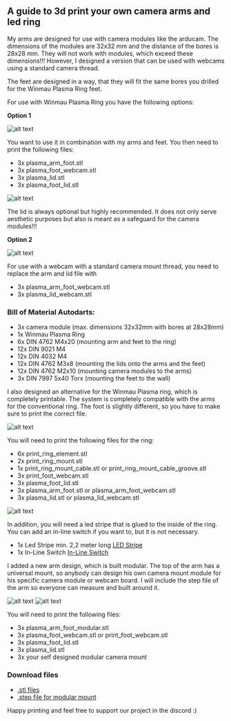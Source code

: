 ## A guide to 3d print your own camera arms and led ring 

My arms are designed for use with camera modules like the arducam. The dimensions of the modules are 32x32 mm and the distance of the bores is 28x28 mm. They will not work with modules, which exceed these dimensions!!! However, I designed a version that can be used with webcams using a standard camera thread.

The feet are designed in a way, that they will fit the same bores you drilled for the Winmau Plasma Ring feet.

For use with Winmau Plasma Ring you have the following options:

**Option 1**

![alt text](https://github.com/kriminolle/docs/blob/b6edcddc7f2e7db66fc67923cb3ae580d0773348/LED_Ring/ledRingImages/plasma_assembly_git.png)

You want to use it in combination with my arms and feet. You then need to print the following files:
- 3x plasma_arm_foot.stl
- 3x plasma_foot_webcam.stl
- 3x plasma_lid.stl
- 3x plasma_foot_lid.stl

![alt text](https://github.com/kriminolle/docs/blob/e42b9119635a129260e151d60b1203bfb84ab232/LED_Ring/ledRingImages/plasma_arm_assembly_git.png)

The lid is always optional but highly recommended. It does not only serve aesthetic purposes but also is meant as a safeguard for the camera modules!!!

**Option 2**

![alt text](https://github.com/kriminolle/docs/blob/a98cdf8405e9218550d83dada4886847bcfba8bd/LED_Ring/ledRingImages/plasma_arm_assembly_webcam_git.png)

For use with a webcam with a standard camera mount thread, you need to replace the arm and lid file with
- 3x plasma_arm_foot_webcam.stl
- 3x plasma_lid_webcam.stl

### Bill of Material Autodarts:

- 3x camera module (max. dimensions 32x32mm with bores at 28x28mm)
- 1x Winmau Plasma Ring
- 6x DIN 4762 M4x20 (mounting arm and feet to the ring)
- 12x DIN 9021 M4 
- 12x DIN 4032 M4
- 12x DIN 4762 M3x8 (mounting the lids onto the arms and the feet)
- 12x DIN 4762 M2x10 (mounting camera modules to the arms)
- 3x DIN 7997 5x40 Torx (mounting the feet to the wall)

I also designed an alternative for the Winmau Plasma ring, which is completely printable. The system is completely compatible with the arms for the conventional ring. The foot is slightly different, so you have to make sure to print the correct file. 

![alt text](https://github.com/kriminolle/docs/blob/b6edcddc7f2e7db66fc67923cb3ae580d0773348/LED_Ring/ledRingImages/print_assembly_git.png)

You will need to print the following files for the ring:

- 6x print_ring_element.stl
- 2x print_ring_mount.stl
- 1x print_ring_mount_cable.stl or print_ring_mount_cable_groove.stl
- 3x print_foot_webcam.stl
- 3x plasma_foot_lid.stl
- 3x plasma_arm_foot.stl or plasma_arm_foot_webcam.stl
- 3x plasma_lid.stl or plasma_lid_webcam.stl

![alt text](https://github.com/kriminolle/docs/blob/e42b9119635a129260e151d60b1203bfb84ab232/LED_Ring/ledRingImages/print_arm_assembly_git.png)

In addition, you will need a led stripe that is glued to the inside of the ring. You can add an in-line switch if you want to, but it is not necessary. 

- 1x Led Stripe min. 2,2 meter long [LED Stripe](https://www.amazon.de/gp/product/B07TJXZNDZ/ref=ppx_yo_dt_b_search_asin_title?ie=UTF8&psc=1)
- 1x In-Line Switch [In-Line Switch](https://www.amazon.de/UEETEK-Streifen-Aus-schalter-Stecker-Schalter-Wie-gezeigt/dp/B077HKVYRY/ref=sr_1_9?__mk_de_DE=%C3%85M%C3%85%C5%BD%C3%95%C3%91&crid=14UX4NT2N44A4&keywords=inline+an+ausschalter&qid=1641925914&sprefix=inline+an+aus+schalte%2Caps%2)

I added a new arm design, which is built modular. The top of the arm has a universal mount, so anybody can design his own camera mount module for his specific camera module or webcam board. I will include the step file of the arm so everyone can measure and built around it. 

![alt text](https://github.com/kriminolle/docs/blob/0abc800cc7dfb11093a5b73170c6b74c796252d1/LED_Ring/ledRingImages/plasma_arm_assembly_modular_git.png)
![alt text](https://github.com/kriminolle/docs/blob/0abc800cc7dfb11093a5b73170c6b74c796252d1/LED_Ring/ledRingImages/plasma_arm_assembly_modular_git_2.png)

You will need to print the following files:
- 3x plasma_arm_foot_modular.stl
- 3x plasma_foot_webcam.stl or print_foot_webcam.stl
- 3x plasma_foot_lid.stl
- 3x plasma_lid.stl
- 3x your self designed modular camera mount

### Download files

- [.stl files](./stl/)
- [.step file for modular mount](https://github.com/kriminolle/docs/blob/aa7a86ecb28a25d0308a71e305a6c66aafe6adf8/LED_Ring/plasma_arm_foot_modular.stp)

Happy printing and feel free to support our project in the discord :)
